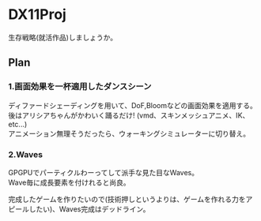 # DX11Proj
生存戦略(就活作品)しましょうか。

## Plan
### 1.画面効果を一杯適用したダンスシーン
ディファードシェーディングを用いて、DoF,Bloomなどの画面効果を適用する。  
後はアリシアちゃんがかわいく踊るだけ! (vmd、スキンメッシュアニメ、IK、etc...)  
アニメーション無理そうだったら、ウォーキングシミュレーターに切り替え。

### 2.Waves
GPGPUでパーティクルわーってして派手な見た目なWaves。  
Wave毎に成長要素を付けれると尚良。

完成したゲームを作りたいので(技術押しというよりは、ゲームを作れる力をアピールしたい)、Waves完成はデッドライン。
